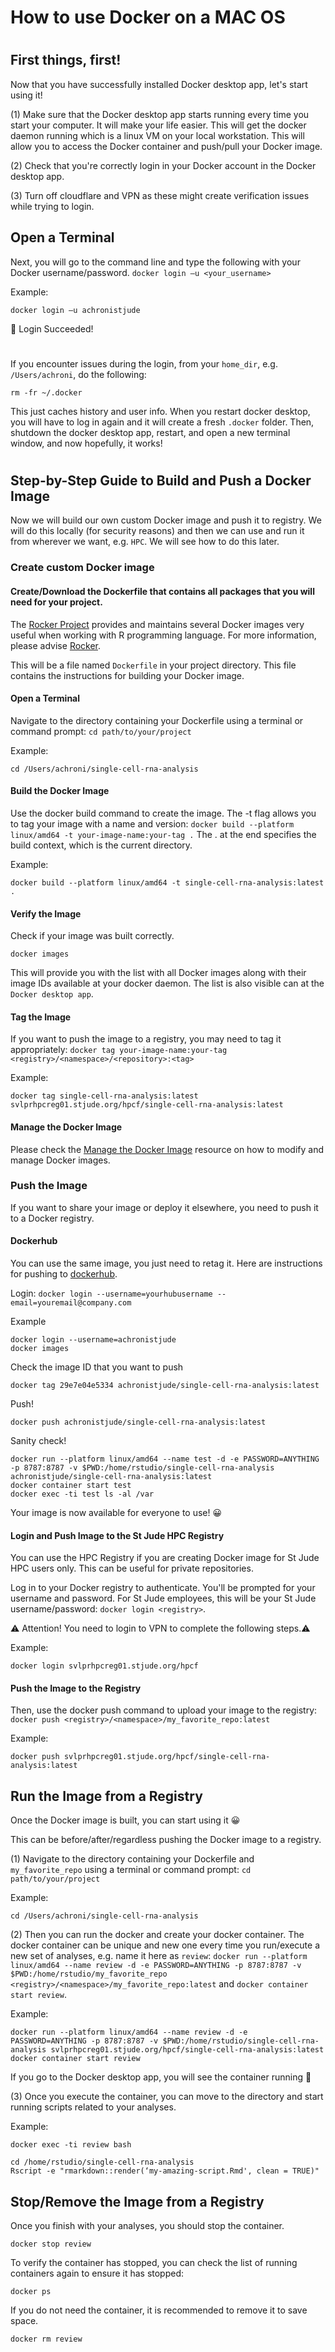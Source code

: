 # ##############################################################################
# How to use Docker on a MAC OS ################################################
# ##############################################################################

## First things, first!
Now that you have successfully installed Docker desktop app, let's start using it!

(1) Make sure that the Docker desktop app starts running every time you start your computer. It will make your life easier. This will get the docker daemon running which is a linux VM on your local workstation. This will allow you to access the Docker container and push/pull your Docker image.

(2) Check that you're correctly login in your Docker account in the Docker desktop app.

(3) Turn off cloudflare and VPN as these might create verification issues while trying to login.


## Open a Terminal

Next, you will go to the command line and type the following with your Docker username/password.
`docker login –u <your_username>`

Example:
```{}
docker login –u achronistjude
```

🎉  Login Succeeded!


# ########################################################################################################################
If you encounter issues during the login, from your `home_dir`, e.g. `/Users/achroni`, do the following:
```{}
rm -fr ~/.docker
```

This just caches history and user info. When you restart docker desktop, you will have to log in again and it will create a fresh `.docker` folder. Then, shutdown the docker desktop app, restart, and open a new terminal window, and now hopefully, it works!
# ########################################################################################################################


## Step-by-Step Guide to Build and Push a Docker Image
Now we will build our own custom Docker image and push it to registry.
We will do this locally (for security reasons) and then we can use and run it from wherever we want, e.g. `HPC`. We will see how to do this later.


### Create custom Docker image

#### Create/Download the Dockerfile that contains all packages that you will need for your project. 
The [Rocker Project](https://www.rocker-project.org/) provides and maintains several Docker images very useful when working with R programming language. For more information, please advise [Rocker](https://arca-dpss.github.io/manual-open-science/rocker-chapter.html).

This will be a file named `Dockerfile` in your project directory. This file contains the instructions for building your Docker image.

#### Open a Terminal
Navigate to the directory containing your Dockerfile using a terminal or command prompt: `cd path/to/your/project`

Example:
```{}
cd /Users/achroni/single-cell-rna-analysis
```

#### Build the Docker Image
Use the docker build command to create the image. The -t flag allows you to tag your image with a name and version: `docker build --platform linux/amd64 -t your-image-name:your-tag .` The . at the end specifies the build context, which is the current directory.

Example:
```{}
docker build --platform linux/amd64 -t single-cell-rna-analysis:latest .
```

#### Verify the Image
Check if your image was built correctly.

```{}
docker images
```

This will provide you with the list with all Docker images along with their image IDs available at your docker daemon. The list is also visible can at the `Docker desktop app`.


#### Tag the Image
If you want to push the image to a registry, you may need to tag it appropriately: `docker tag your-image-name:your-tag <registry>/<namespace>/<repository>:<tag>`

Example:
```{}
docker tag single-cell-rna-analysis:latest svlprhpcreg01.stjude.org/hpcf/single-cell-rna-analysis:latest
```


#### Manage the Docker Image
Please check the [Manage the Docker Image](https://jhudatascience.org/Adv_Reproducibility_in_Cancer_Informatics/modifying-a-docker-image.html) resource on how to modify and manage Docker images.


### Push the Image 
If you want to share your image or deploy it elsewhere, you need to push it to a Docker registry.

#### Dockerhub
You can use the same image, you just need to retag it. Here are instructions for pushing to [dockerhub](https://jsta.github.io/r-docker-tutorial/04-Dockerhub.html).

Login: `docker login --username=yourhubusername --email=youremail@company.com`

Example
```{}
docker login --username=achronistjude
docker images
```

Check the image ID that you want to push

```{}
docker tag 29e7e04e5334 achronistjude/single-cell-rna-analysis:latest
```

Push!
```{}
docker push achronistjude/single-cell-rna-analysis:latest
```

Sanity check!
```{}
docker run --platform linux/amd64 --name test -d -e PASSWORD=ANYTHING -p 8787:8787 -v $PWD:/home/rstudio/single-cell-rna-analysis achronistjude/single-cell-rna-analysis:latest
docker container start test
docker exec -ti test ls -al /var 
```

Your image is now available for everyone to use! 😀



#### Login and Push Image to the St Jude HPC Registry
You can use the HPC Registry if you are creating Docker image for St Jude HPC users only. This can be useful for private repositories.

Log in to your Docker registry to authenticate. You'll be prompted for your username and password. For St Jude employees, this will be your St Jude username/password: `docker login <registry>`.

⚠️ Attention! You need to login to VPN to complete the following steps.⚠️

Example:
```{}
docker login svlprhpcreg01.stjude.org/hpcf
```

#### Push the Image to the Registry
Then, use the docker push command to upload your image to the registry: `docker push <registry>/<namespace>/my_favorite_repo:latest`

Example:
```{}
docker push svlprhpcreg01.stjude.org/hpcf/single-cell-rna-analysis:latest
```


## Run the Image from a Registry
Once the Docker image is built, you can start using it 😀 

This can be before/after/regardless pushing the Docker image to a registry.

(1) Navigate to the directory containing your Dockerfile and `my_favorite_repo` using a terminal or command prompt: `cd path/to/your/project`

Example:
```{}
cd /Users/achroni/single-cell-rna-analysis
```

(2) Then you can run the docker and create your docker container. The docker container can be unique and new one every time you run/execute a new set of analyses, e.g. name it here as `review`: `docker run --platform linux/amd64 --name review -d -e PASSWORD=ANYTHING -p 8787:8787 -v $PWD:/home/rstudio/my_favorite_repo <registry>/<namespace>/my_favorite_repo:latest` and `docker container start review`.

Example:
```{}
docker run --platform linux/amd64 --name review -d -e PASSWORD=ANYTHING -p 8787:8787 -v $PWD:/home/rstudio/single-cell-rna-analysis svlprhpcreg01.stjude.org/hpcf/single-cell-rna-analysis:latest
docker container start review
```

If you go to the Docker desktop app, you will see the container running 🙌


(3) Once you execute the container, you can move to the directory and start running scripts related to your analyses.

Example:
```{}
docker exec -ti review bash

cd /home/rstudio/single-cell-rna-analysis
Rscript -e "rmarkdown::render(‘my-amazing-script.Rmd', clean = TRUE)"
```



## Stop/Remove the Image from a Registry
Once you finish with your analyses, you should stop the container.
```{}
docker stop review
```

To verify the container has stopped, you can check the list of running containers again to ensure it has stopped:
```{}
docker ps
```

If you do not need the container, it is recommended to remove it to save space. 
```{}
docker rm review
```


